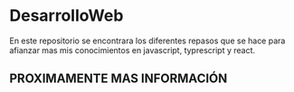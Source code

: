 # DesarrolloWeb

En este repositorio se encontrara los diferentes repasos que se hace para afianzar mas mis conocimientos en javascript, typrescript y react.

## PROXIMAMENTE MAS INFORMACIÓN
